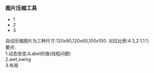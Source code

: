 <h3>图片压缩工具</h3>
<ul>
	<li>1</li>
	<li>2</li>
	<li>3</li>
</ul>
自动压缩图片为三种尺寸:120x90,120x60,100x100.
对应比例:4:3,2:1,1:1;<br/>
要点: <br/>
	1.动态改变JLabel的值(线程问题) <br/>
	2.awt,swing <br/>
	3.布局<br/>